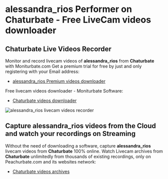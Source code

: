 # alessandra_rios Performer on Chaturbate - Free LiveCam videos downloader

## Chaturbate Live Videos Recorder

Monitor and record livecam videos of **alessandra_rios** from **Chaturbate** with Moniturbate.com
Get a premium trial for free by just and only registering with your Email address:
* [alessandra_rios Premium videos downloader](https://moniturbate.com/request-demo-licence-key.html)

Free livecam videos downloader - Moniturbate Software:
* [Chaturbate videos downloader](https://moniturbate.com/moniturbate-download-software.html)

![alessandra_rios livecam videos recorder](https://peachurnet.com/templates/moniturbate-software.png)


## Capture alessandra_rios videos from the Cloud and watch your recordings on Streaming

Without the need of downloading a software, capture **alessandra_rios** livecam videos from **Chaturbate** 100% online.
Watch Livecam archives from **Chaturbate** unlimitedly from thousands of existing recordings, only on Peachurbate.com and its websites network:
* [Chaturbate videos archives](https://peachurnet.com/)